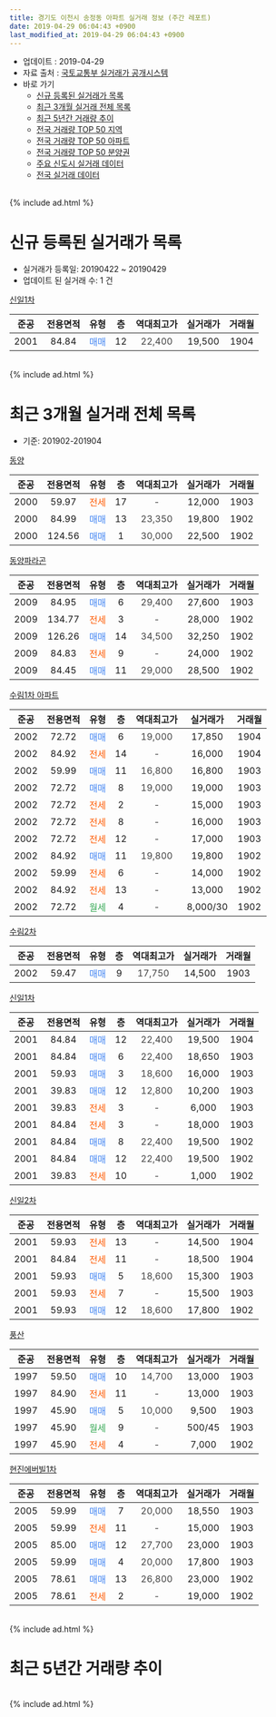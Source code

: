 ```yaml
---
title: 경기도 이천시 송정동 아파트 실거래 정보 (주간 레포트)
date: 2019-04-29 06:04:43 +0900
last_modified_at: 2019-04-29 06:04:43 +0900
---
```


* 업데이트 : 2019-04-29
* 자료 출처 : [국토교통부 실거래가 공개시스템](http://rt.molit.go.kr)
* 바로 가기
    * [신규 등록된 실거래가 목록](#신규-등록된-실거래가-목록)
    * [최근 3개월 실거래 전체 목록](#최근-3개월-실거래-전체-목록)
    * [최근 5년간 거래량 추이](#최근-5년간-거래량-추이)
    * [전국 거래량 TOP 50 지역](https://inasie.github.io/apt-trade-info/최근-3개월-전국에서-가장-거래가-많이-발생한-지역)
    * [전국 거래량 TOP 50 아파트](https://inasie.github.io/apt-trade-info/최근-3개월-전국에서-가장-거래가-많이-발생한-아파트)
    * [전국 거래량 TOP 50 분양권](https://inasie.github.io/apt-trade-info/최근-3개월-전국에서-가장-거래가-많이-발생한-분양권)
    * [주요 신도시 실거래 데이터](https://inasie.github.io/apt-trade-info/주요-신도시)
    * [전국 실거래 데이터](https://inasie.github.io/apt-trade-info/전국)
<br>
{% include ad.html %}
<br>

# 신규 등록된 실거래가 목록
* 실거래가 등록일: 20190422 ~ 20190429
* 업데이트 된 실거래 수: 1 건


[신일1차](https://search.naver.com/search.naver?query=%EA%B2%BD%EA%B8%B0%EB%8F%84+%EC%9D%B4%EC%B2%9C%EC%8B%9C+%EC%86%A1%EC%A0%95%EB%8F%99+%EC%8B%A0%EC%9D%BC1%EC%B0%A8)

|준공|전용면적|유형|층|역대최고가|실거래가|거래월|
|:---:|:---:|:---:|:---:|:---:|:---:|:---:|
|2001|84.84|<span style="color:#4285f3">매매</span>|12|<span style="color:#444444">22,400</span>|19,500|1904|


<br>
{% include ad.html %}
<br>

# 최근 3개월 실거래 전체 목록
* 기준: 201902-201904


[동양](https://search.naver.com/search.naver?query=%EA%B2%BD%EA%B8%B0%EB%8F%84+%EC%9D%B4%EC%B2%9C%EC%8B%9C+%EC%86%A1%EC%A0%95%EB%8F%99+%EB%8F%99%EC%96%91)

|준공|전용면적|유형|층|역대최고가|실거래가|거래월|
|:---:|:---:|:---:|:---:|:---:|:---:|:---:|
|2000|59.97|<span style="color:#ff5a00">전세</span>|17|<span style="color:#444444">-</span>|12,000|1903|
|2000|84.99|<span style="color:#4285f3">매매</span>|13|<span style="color:#444444">23,350</span>|19,800|1902|
|2000|124.56|<span style="color:#4285f3">매매</span>|1|<span style="color:#444444">30,000</span>|22,500|1902|

[동양파라곤](https://search.naver.com/search.naver?query=%EA%B2%BD%EA%B8%B0%EB%8F%84+%EC%9D%B4%EC%B2%9C%EC%8B%9C+%EC%86%A1%EC%A0%95%EB%8F%99+%EB%8F%99%EC%96%91%ED%8C%8C%EB%9D%BC%EA%B3%A4)

|준공|전용면적|유형|층|역대최고가|실거래가|거래월|
|:---:|:---:|:---:|:---:|:---:|:---:|:---:|
|2009|84.95|<span style="color:#4285f3">매매</span>|6|<span style="color:#444444">29,400</span>|27,600|1903|
|2009|134.77|<span style="color:#ff5a00">전세</span>|3|<span style="color:#444444">-</span>|28,000|1902|
|2009|126.26|<span style="color:#4285f3">매매</span>|14|<span style="color:#444444">34,500</span>|32,250|1902|
|2009|84.83|<span style="color:#ff5a00">전세</span>|9|<span style="color:#444444">-</span>|24,000|1902|
|2009|84.45|<span style="color:#4285f3">매매</span>|11|<span style="color:#444444">29,000</span>|28,500|1902|

[수림1차 아파트](https://search.naver.com/search.naver?query=%EA%B2%BD%EA%B8%B0%EB%8F%84+%EC%9D%B4%EC%B2%9C%EC%8B%9C+%EC%86%A1%EC%A0%95%EB%8F%99+%EC%88%98%EB%A6%BC1%EC%B0%A8+%EC%95%84%ED%8C%8C%ED%8A%B8)

|준공|전용면적|유형|층|역대최고가|실거래가|거래월|
|:---:|:---:|:---:|:---:|:---:|:---:|:---:|
|2002|72.72|<span style="color:#4285f3">매매</span>|6|<span style="color:#444444">19,000</span>|17,850|1904|
|2002|84.92|<span style="color:#ff5a00">전세</span>|14|<span style="color:#444444">-</span>|16,000|1904|
|2002|59.99|<span style="color:#4285f3">매매</span>|11|<span style="color:#444444">16,800</span>|16,800|1903|
|2002|72.72|<span style="color:#4285f3">매매</span>|8|<span style="color:#444444">19,000</span>|19,000|1903|
|2002|72.72|<span style="color:#ff5a00">전세</span>|2|<span style="color:#444444">-</span>|15,000|1903|
|2002|72.72|<span style="color:#ff5a00">전세</span>|8|<span style="color:#444444">-</span>|16,000|1903|
|2002|72.72|<span style="color:#ff5a00">전세</span>|12|<span style="color:#444444">-</span>|17,000|1903|
|2002|84.92|<span style="color:#4285f3">매매</span>|11|<span style="color:#444444">19,800</span>|19,800|1902|
|2002|59.99|<span style="color:#ff5a00">전세</span>|6|<span style="color:#444444">-</span>|14,000|1902|
|2002|84.92|<span style="color:#ff5a00">전세</span>|13|<span style="color:#444444">-</span>|13,000|1902|
|2002|72.72|<span style="color:#34a853">월세</span>|4|<span style="color:#444444">-</span>|8,000/30|1902|

[수림2차](https://search.naver.com/search.naver?query=%EA%B2%BD%EA%B8%B0%EB%8F%84+%EC%9D%B4%EC%B2%9C%EC%8B%9C+%EC%86%A1%EC%A0%95%EB%8F%99+%EC%88%98%EB%A6%BC2%EC%B0%A8)

|준공|전용면적|유형|층|역대최고가|실거래가|거래월|
|:---:|:---:|:---:|:---:|:---:|:---:|:---:|
|2002|59.47|<span style="color:#4285f3">매매</span>|9|<span style="color:#444444">17,750</span>|14,500|1903|

[신일1차](https://search.naver.com/search.naver?query=%EA%B2%BD%EA%B8%B0%EB%8F%84+%EC%9D%B4%EC%B2%9C%EC%8B%9C+%EC%86%A1%EC%A0%95%EB%8F%99+%EC%8B%A0%EC%9D%BC1%EC%B0%A8)

|준공|전용면적|유형|층|역대최고가|실거래가|거래월|
|:---:|:---:|:---:|:---:|:---:|:---:|:---:|
|2001|84.84|<span style="color:#4285f3">매매</span>|12|<span style="color:#444444">22,400</span>|19,500|1904|
|2001|84.84|<span style="color:#4285f3">매매</span>|6|<span style="color:#444444">22,400</span>|18,650|1903|
|2001|59.93|<span style="color:#4285f3">매매</span>|3|<span style="color:#444444">18,600</span>|16,000|1903|
|2001|39.83|<span style="color:#4285f3">매매</span>|12|<span style="color:#444444">12,800</span>|10,200|1903|
|2001|39.83|<span style="color:#ff5a00">전세</span>|3|<span style="color:#444444">-</span>|6,000|1903|
|2001|84.84|<span style="color:#ff5a00">전세</span>|3|<span style="color:#444444">-</span>|18,000|1903|
|2001|84.84|<span style="color:#4285f3">매매</span>|8|<span style="color:#444444">22,400</span>|19,500|1902|
|2001|84.84|<span style="color:#4285f3">매매</span>|12|<span style="color:#444444">22,400</span>|19,500|1902|
|2001|39.83|<span style="color:#ff5a00">전세</span>|10|<span style="color:#444444">-</span>|1,000|1902|

[신일2차](https://search.naver.com/search.naver?query=%EA%B2%BD%EA%B8%B0%EB%8F%84+%EC%9D%B4%EC%B2%9C%EC%8B%9C+%EC%86%A1%EC%A0%95%EB%8F%99+%EC%8B%A0%EC%9D%BC2%EC%B0%A8)

|준공|전용면적|유형|층|역대최고가|실거래가|거래월|
|:---:|:---:|:---:|:---:|:---:|:---:|:---:|
|2001|59.93|<span style="color:#ff5a00">전세</span>|13|<span style="color:#444444">-</span>|14,500|1904|
|2001|84.84|<span style="color:#ff5a00">전세</span>|11|<span style="color:#444444">-</span>|18,500|1904|
|2001|59.93|<span style="color:#4285f3">매매</span>|5|<span style="color:#444444">18,600</span>|15,300|1903|
|2001|59.93|<span style="color:#ff5a00">전세</span>|7|<span style="color:#444444">-</span>|15,500|1903|
|2001|59.93|<span style="color:#4285f3">매매</span>|12|<span style="color:#444444">18,600</span>|17,800|1902|

[풍산](https://search.naver.com/search.naver?query=%EA%B2%BD%EA%B8%B0%EB%8F%84+%EC%9D%B4%EC%B2%9C%EC%8B%9C+%EC%86%A1%EC%A0%95%EB%8F%99+%ED%92%8D%EC%82%B0)

|준공|전용면적|유형|층|역대최고가|실거래가|거래월|
|:---:|:---:|:---:|:---:|:---:|:---:|:---:|
|1997|59.50|<span style="color:#4285f3">매매</span>|10|<span style="color:#444444">14,700</span>|13,000|1903|
|1997|84.90|<span style="color:#ff5a00">전세</span>|11|<span style="color:#444444">-</span>|13,000|1903|
|1997|45.90|<span style="color:#4285f3">매매</span>|5|<span style="color:#444444">10,000</span>|9,500|1903|
|1997|45.90|<span style="color:#34a853">월세</span>|9|<span style="color:#444444">-</span>|500/45|1903|
|1997|45.90|<span style="color:#ff5a00">전세</span>|4|<span style="color:#444444">-</span>|7,000|1902|

[현진에버빌1차](https://search.naver.com/search.naver?query=%EA%B2%BD%EA%B8%B0%EB%8F%84+%EC%9D%B4%EC%B2%9C%EC%8B%9C+%EC%86%A1%EC%A0%95%EB%8F%99+%ED%98%84%EC%A7%84%EC%97%90%EB%B2%84%EB%B9%8C1%EC%B0%A8)

|준공|전용면적|유형|층|역대최고가|실거래가|거래월|
|:---:|:---:|:---:|:---:|:---:|:---:|:---:|
|2005|59.99|<span style="color:#4285f3">매매</span>|7|<span style="color:#444444">20,000</span>|18,550|1903|
|2005|59.99|<span style="color:#ff5a00">전세</span>|11|<span style="color:#444444">-</span>|15,000|1903|
|2005|85.00|<span style="color:#4285f3">매매</span>|12|<span style="color:#444444">27,700</span>|23,000|1903|
|2005|59.99|<span style="color:#4285f3">매매</span>|4|<span style="color:#444444">20,000</span>|17,800|1903|
|2005|78.61|<span style="color:#4285f3">매매</span>|13|<span style="color:#444444">26,800</span>|23,000|1902|
|2005|78.61|<span style="color:#ff5a00">전세</span>|2|<span style="color:#444444">-</span>|19,000|1902|


<br>
{% include ad.html %}
<br>

# 최근 5년간 거래량 추이


<div style="width:100%;">
    <canvas id="deal_progress" height="200"></canvas>
</div>

<script>
new Chart(document.getElementById("deal_progress"), {
    type: 'line',
    data: {
        labels: ['201404','201405','201406','201407','201408','201409','201410','201411','201412','201501','201502','201503','201504','201505','201506','201507','201508','201509','201510','201511','201512','201601','201602','201603','201604','201605','201606','201607','201608','201609','201610','201611','201612','201701','201702','201703','201704','201705','201706','201707','201708','201709','201710','201711','201712','201801','201802','201803','201804','201805','201806','201807','201808','201809','201810','201811','201812','201901','201902','201903','201904'],
        datasets: [{
            label: '매매',
            pointRadius: 1,
            data: [35, 31, 18, 20, 29, 27, 43, 30, 28, 27, 24, 35, 27, 23, 22, 25, 14, 16, 14, 24, 12, 17, 20, 18, 20, 18, 19, 22, 16, 24, 22, 21, 12, 9, 13, 22, 18, 17, 23, 24, 21, 19, 19, 28, 13, 13, 15, 26, 8, 12, 18, 18, 17, 7, 8, 7, 12, 17, 9, 13, 2],
            borderColor: "rgba(255, 201, 14, 1)",
            backgroundColor: "rgba(255, 201, 14, 0.5)",
            fill: false,
            lineTension: 0
        },{
            label: '전월세',
            pointRadius: 1,
            data: [24, 22, 11, 9, 15, 13, 11, 14, 13, 11, 14, 9, 9, 9, 4, 11, 9, 4, 10, 9, 8, 11, 18, 9, 9, 11, 13, 18, 18, 12, 14, 16, 9, 6, 13, 14, 7, 10, 12, 11, 12, 13, 9, 9, 9, 16, 9, 11, 8, 7, 13, 5, 6, 3, 5, 4, 11, 11, 8, 10, 3],
            borderColor: "rgba(0, 141, 185, 1)",
            backgroundColor: "rgba(0, 141, 185, 0.5)",
            fill: false,
            lineTension: 0
        }
        ]
    },
    options: {
        responsive: true,
        title: {
            display: false
        },
        tooltips: {
            mode: 'index',
            intersect: false
        },
        hover: {
            mode: 'nearest',
            intersect: true
        },
        scales: {
            xAxes: [{
                display: true,
                scaleLabel: {
                    display: true,
                    labelString: '년/월'
                }
            }],
            yAxes: [{
                display: true,
                ticks: {
                    suggestedMin: 0,
                },
                scaleLabel: {
                    display: true,
                    labelString: '실거래 수'
                }
            }]
        }
    }
});

</script>


<br>
{% include ad.html %}
<br>

